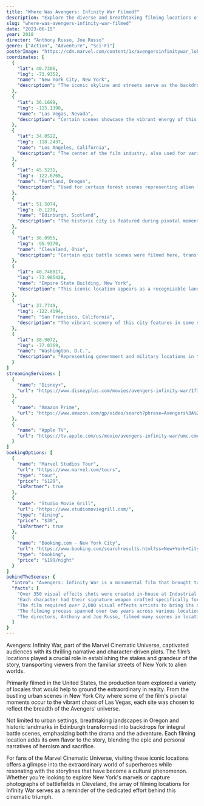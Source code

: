 ```yaml
---
title: "Where Was Avengers: Infinity War Filmed?"
description: "Explore the diverse and breathtaking filming locations of Avengers: Infinity War, showcasing everything from metropolitan cities to alien worlds."
slug: "where-was-avengers-infinity-war-filmed"
date: "2023-06-15"
year: 2018
director: "Anthony Russo, Joe Russo"
genre: ["Action", "Adventure", "Sci-Fi"]
posterImage: "https://cdn.marvel.com/content/1x/avengersinfinitywar_lob_mas_hlf_01_2.jpg"
coordinates: [
  { 
    "lat": 40.7306, 
    "lng": -73.9352, 
    "name": "New York City, New York", 
    "description": "The iconic skyline and streets serve as the backdrop for many Avengers' battles and interactions."
  },
  { 
    "lat": 36.1699, 
    "lng": -115.1398, 
    "name": "Las Vegas, Nevada", 
    "description": "Certain scenes showcase the vibrant energy of this bustling city, reflecting the chaos of Thanos' arrival."
  },
  { 
    "lat": 34.0522, 
    "lng": -118.2437, 
    "name": "Los Angeles, California", 
    "description": "The center of the film industry, also used for various sequences depicting Earth's defenses."
  },
  { 
    "lat": 45.5231, 
    "lng": -122.6765, 
    "name": "Portland, Oregon", 
    "description": "Used for certain forest scenes representing alien landscapes in the film."
  },
  { 
    "lat": 51.5074, 
    "lng": -0.1278, 
    "name": "Edinburgh, Scotland", 
    "description": "The historic city is featured during pivotal moments as superheroes face off against Thanos' forces."
  },
  { 
    "lat": 36.0955, 
    "lng": -95.9370, 
    "name": "Cleveland, Ohio", 
    "description": "Certain epic battle scenes were filmed here, transforming the city into a battlefield against an alien invasion."
  },
  { 
    "lat": 40.748817, 
    "lng": -73.985428, 
    "name": "Empire State Building, New York", 
    "description": "This iconic location appears as a recognizable landmark in the backdrop of superhero action."
  },
  { 
    "lat": 37.7749, 
    "lng": -122.4194, 
    "name": "San Francisco, California", 
    "description": "The vibrant scenery of this city features in some sequences portraying diverse locales."
  },
  { 
    "lat": 38.9072, 
    "lng": -77.0369, 
    "name": "Washington, D.C.", 
    "description": "Representing government and military locations in the midst of the chaos during Earth's darkest hour."
  }
]
streamingServices: [
  {
    "name": "Disney+",
    "url": "https://www.disneyplus.com/movies/avengers-infinity-war/1f7VJYm3p0gD"
  },
  {
    "name": "Amazon Prime",
    "url": "https://www.amazon.com/gp/video/search?phrase=Avengers%3A%20Infinity%20War"
  },
  {
    "name": "Apple TV",
    "url": "https://tv.apple.com/us/movie/avengers-infinity-war/umc.cmc.4xllci8yzmnh5q9pvtf8k4lwl"
  }
]
bookingOptions: [
  {
    "name": "Marvel Studios Tour",
    "url": "https://www.marvel.com/tours",
    "type": "tour",
    "price": "$129",
    "isPartner": true
  },
  {
    "name": "Studio Movie Grill",
    "url": "https://www.studiomoviegrill.com/",
    "type": "dining",
    "price": "$30",
    "isPartner": true
  },
  {
    "name": "Booking.com - New York City",
    "url": "https://www.booking.com/searchresults.html?ss=New+York+City",
    "type": "booking",
    "price": "$199/night"
  }
]
behindTheScenes: {
  "intro": "Avengers: Infinity War is a monumental film that brought together numerous superheroes from the Marvel Cinematic Universe, capturing their epic fight against the powerful Thanos. Filmed in diverse locations across the globe, the film seamlessly blended real-world landscapes with breathtaking visual effects to create an unforgettable cinematic experience.",
  "facts": [
    "Over 350 visual effects shots were created in-house at Industrial Light & Magic for the film.",
    "Each character had their signature weapon crafted specifically for them, with an immense amount of detail in their design.",
    "The film required over 2,000 visual effects artists to bring its action-packed sequences to life.",
    "The filming process spanned over two years across various locations, making it one of the most extensive productions in superhero film history.",
    "The directors, Anthony and Joe Russo, filmed many scenes in locations known for their iconic architecture and urban landscapes, enhancing the film's epic feel."
  ]
}
---
```


<InfinityWarGuide />

Avengers: Infinity War, part of the Marvel Cinematic Universe, captivated audiences with its thrilling narrative and character-driven plots. The film’s locations played a crucial role in establishing the stakes and grandeur of the story, transporting viewers from the familiar streets of New York to alien worlds.

Primarily filmed in the United States, the production team explored a variety of locales that would help to ground the extraordinary in reality. From the bustling urban scenes in New York City where some of the film's pivotal moments occur to the vibrant chaos of Las Vegas, each site was chosen to reflect the breadth of the Avengers’ universe.

Not limited to urban settings, breathtaking landscapes in Oregon and historic landmarks in Edinburgh transformed into backdrops for integral battle scenes, emphasizing both the drama and the adventure. Each filming location adds its own flavor to the story, blending the epic and personal narratives of heroism and sacrifice.

For fans of the Marvel Cinematic Universe, visiting these iconic locations offers a glimpse into the extraordinary world of superheroes while resonating with the storylines that have become a cultural phenomenon. Whether you’re looking to explore New York's marvels or capture photographs of battlefields in Cleveland, the array of filming locations for Infinity War serves as a reminder of the dedicated effort behind this cinematic triumph.
